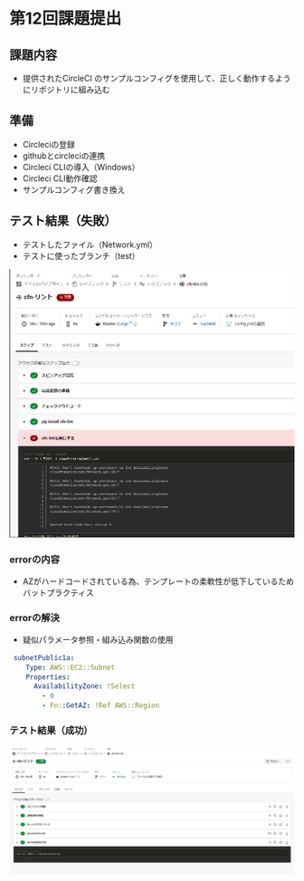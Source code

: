 # 第12回課題提出

## 課題内容

- 提供されたCircleCI のサンプルコンフィグを使用して、正しく動作するようにリポジトリに組み込む

## 準備

- Circleciの登録
- githubとcircleciの連携
- Circleci CLIの導入（Windows）
- Circleci CLI動作確認
- サンプルコンフィグ書き換え


## テスト結果（失敗）

- テストしたファイル（Network.yml）
- テストに使ったブランチ（test）
  
![.circleci](img12/error.png)


### errorの内容

- AZがハードコードされている為、テンプレートの柔軟性が低下しているためバットプラクティス

### errorの解決

- 疑似パラメータ参照・組み込み関数の使用

```yaml
 subnetPublic1a:
    Type: AWS::EC2::Subnet
    Properties:
      AvailabilityZone: !Select
        - 0
        - Fn::GetAZ: !Ref AWS::Region

```

### テスト結果（成功）

![circleci](img12/ok.png)